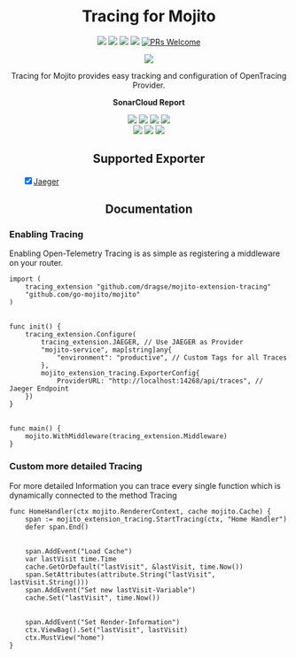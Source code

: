 <h1 align="center"><strong>Tracing for Mojito</strong></h1>
<p align="center">
    <a href="https://goreportcard.com/report/github.com/dragse/mojito-extension-tracing" alt="Go Report Card">
        <img src="https://goreportcard.com/badge/github.com/dragse/mojito-extension-tracing" /></a>
	<a href="https://github.com/dragse/mojito-extension-tracing" alt="Go Version">
        <img src="https://img.shields.io/github/go-mod/go-version/go-mojito/extension-plausible.svg" /></a>
	<a href="https://godoc.org/github.com/dragse/mojito-extension-tracing" alt="GoDoc reference">
        <img src="https://img.shields.io/badge/godoc-reference-blue.svg"/></a>
	<a href="https://github.com/dragse/mojito-extension-tracing/blob/main/LICENSE" alt="Licence">
        <img src="https://img.shields.io/github/license/Ileriayo/markdown-badges?style=flat-square" /></a>
	<a href="https://makeapullrequest.com">
        <img src="https://img.shields.io/badge/PRs-welcome-brightgreen.svg?style=flat-square" alt="PRs Welcome"></a>
</p>
<p align="center">
    <a href="https://go.dev/" alt="Made with Go">
        <img src="https://ForTheBadge.com/images/badges/made-with-go.svg" /></a>

</p>
<p align="center">
Tracing for Mojito provides easy tracking and configuration of OpenTracing Provider.</p>

<p align="center"><strong>SonarCloud Report</strong></p>
<p align="center">
    <a href="https://sonarcloud.io/summary/overall?id=dragse_mojito-extension-tracing" alt="Quality Gate">
        <img src="https://sonarcloud.io/api/project_badges/measure?project=go-mojito_extension-plausible&metric=alert_status" /></a>
    <a href="https://sonarcloud.io/summary/overall?id=dragse_mojito-extension-tracing" alt="Quality Gate">
        <img src="https://sonarcloud.io/api/project_badges/measure?project=go-mojito_extension-plausible&metric=sqale_rating" /></a>
    <a href="https://sonarcloud.io/summary/overall?id=dragse_mojito-extension-tracing" alt="Quality Gate">
        <img src="https://sonarcloud.io/api/project_badges/measure?project=go-mojito_extension-plausible&metric=reliability_rating" /></a>
    <a href="https://sonarcloud.io/summary/overall?id=dragse_mojito-extension-tracing" alt="Quality Gate">
        <img src="https://sonarcloud.io/api/project_badges/measure?project=go-mojito_extension-plausible&metric=security_rating" /></a>
	<br>
    <a href="https://sonarcloud.io/summary/overall?id=dragse_mojito-extension-tracing" alt="Quality Gate">
        <img src="https://sonarcloud.io/api/project_badges/measure?project=go-mojito_extension-plausible&metric=vulnerabilities" /></a>
    <a href="https://sonarcloud.io/summary/overall?id=dragse_mojito-extension-tracing" alt="Quality Gate">
        <img src="https://sonarcloud.io/api/project_badges/measure?project=go-mojito_extension-plausible&metric=code_smells" /></a>
    <a href="https://sonarcloud.io/summary/overall?id=dragse_mojito-extension-tracing" alt="Quality Gate">
        <img src="https://sonarcloud.io/api/project_badges/measure?project=go-mojito_extension-plausible&metric=bugs" /></a>
</p>
<h2 align="center"><strong>Supported Exporter</strong></h2>
<ul style="list-style: none;">
    <li><input type="checkbox" checked><a href="https://www.jaegertracing.io/">Jaeger</a></li>
</ul>

<h2 align="center"><strong>Documentation</strong></h2>
<h3>Enabling Tracing</h3>
<p>
    Enabling Open-Telemetry Tracing is as simple as registering a middleware on your router.
</p>
<pre>
<code>import (
    tracing_extension "github.com/dragse/mojito-extension-tracing"
    "github.com/go-mojito/mojito"
)</code>

<code>
func init() {
    tracing_extension.Configure(
        tracing_extension.JAEGER, // Use JAEGER as Provider
        "mojito-service", map[string]any{
            "environment": "productive", // Custom Tags for all Traces
        },
        mojito_extension_tracing.ExporterConfig{
            ProviderURL: "http://localhost:14268/api/traces", // Jaeger Endpoint
    })
}</code>

<code>
func main() {
    mojito.WithMiddleware(tracing_extension.Middleware)
}</code>
</pre>

<h3>Custom more detailed Tracing</h3>
<p>
    For more detailed Information  you can trace every single function which is dynamically connected to the method Tracing
</p>
<pre>
<code>func HomeHandler(ctx mojito.RendererContext, cache mojito.Cache) {
	span := mojito_extension_tracing.StartTracing(ctx, "Home Handler")
	defer span.End()</code>

<code>
	span.AddEvent("Load Cache")
	var lastVisit time.Time
	cache.GetOrDefault("lastVisit", &lastVisit, time.Now())
	span.SetAttributes(attribute.String("lastVisit", lastVisit.String()))
	span.AddEvent("Set new lastVisit-Variable")
	cache.Set("lastVisit", time.Now())</code>

<code>
	span.AddEvent("Set Render-Information")
	ctx.ViewBag().Set("lastVisit", lastVisit)
	ctx.MustView("home")
}</code>
</pre>
